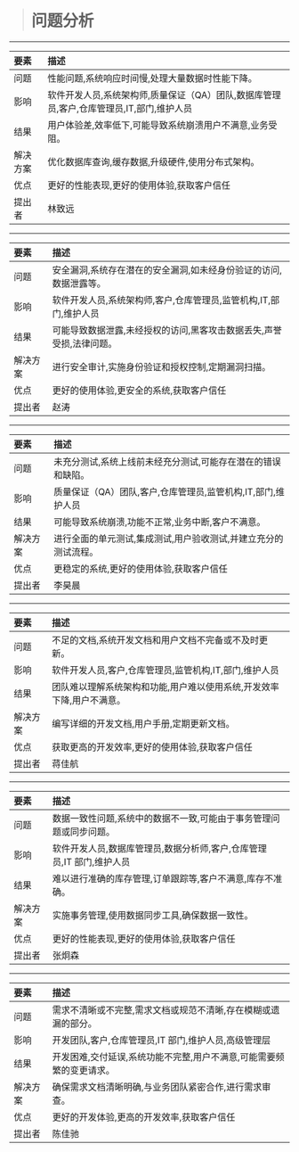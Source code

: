 > # 问题分析

---

| 要素     | 描述                                                                                     |
| :------- | :--------------------------------------------------------------------------------------- |
| 问题     | 性能问题,系统响应时间慢,处理大量数据时性能下降。                                         |
| 影响     | 软件开发人员,系统架构师,质量保证（QA）团队,数据库管理员,客户,仓库管理员,IT,部门,维护人员 |
| 结果     | 用户体验差,效率低下,可能导致系统崩溃用户不满意,业务受阻。                                |
| 解决方案 | 优化数据库查询,缓存数据,升级硬件,使用分布式架构。                                        |
| 优点     | 更好的性能表现,更好的使用体验,获取客户信任                                               |
| 提出者   | 林致远                                                                                   |

---

| 要素     | 描述                                                                 |
| :------- | :------------------------------------------------------------------- |
| 问题     | 安全漏洞,系统存在潜在的安全漏洞,如未经身份验证的访问,数据泄露等。    |
| 影响     | 软件开发人员,系统架构师,客户,仓库管理员,监管机构,IT,部门,维护人员    |
| 结果     | 可能导致数据泄露,未经授权的访问,黑客攻击数据丢失,声誉受损,法律问题。 |
| 解决方案 | 进行安全审计,实施身份验证和授权控制,定期漏洞扫描。                   |
| 优点     | 更好的使用体验,更安全的系统,获取客户信任                             |
| 提出者   | 赵涛                                                                 |

---

| 要素     | 描述                                                            |
| :------- | :-------------------------------------------------------------- |
| 问题     | 未充分测试,系统上线前未经充分测试,可能存在潜在的错误和缺陷。    |
| 影响     | 质量保证（QA）团队,客户,仓库管理员,监管机构,IT,部门,维护人员    |
| 结果     | 可能导致系统崩溃,功能不正常,业务中断,客户不满意。               |
| 解决方案 | 进行全面的单元测试,集成测试,用户验收测试,并建立充分的测试流程。 |
| 优点     | 更稳定的系统,更好的使用体验,获取客户信任                        |
| 提出者   | 李昊晨                                                          |

---

| 要素     | 描述                                                                  |
| :------- | :-------------------------------------------------------------------- |
| 问题     | 不足的文档,系统开发文档和用户文档不完备或不及时更新。                 |
| 影响     | 软件开发人员,客户,仓库管理员,监管机构,IT,部门,维护人员                |
| 结果     | 团队难以理解系统架构和功能,用户难以使用系统,开发效率下降,用户不满意。 |
| 解决方案 | 编写详细的开发文档,用户手册,定期更新文档。                            |
| 优点     | 获取更高的开发效率,更好的使用体验,获取客户信任                        |
| 提出者   | 蒋佳航                                                                |

---

| 要素     | 描述                                                                  |
| :------- | :-------------------------------------------------------------------- |
| 问题     | 数据一致性问题,系统中的数据不一致,可能由于事务管理问题或同步问题。    |
| 影响     | 软件开发人员,数据库管理员,数据分析师,客户,仓库管理员,IT 部门,维护人员 |
| 结果     | 难以进行准确的库存管理,订单跟踪等,客户不满意,库存不准确。             |
| 解决方案 | 实施事务管理,使用数据同步工具,确保数据一致性。                        |
| 优点     | 更好的性能表现,更好的使用体验,获取客户信任                            |
| 提出者   | 张炯森                                                                |

---

| 要素     | 描述                                                                 |
| :------- | :------------------------------------------------------------------- |
| 问题     | 需求不清晰或不完整,需求文档或规范不清晰,存在模糊或遗漏的部分。       |
| 影响     | 开发团队,客户,仓库管理员,IT 部门,维护人员,高级管理层                 |
| 结果     | 开发困难,交付延误,系统功能不完整,用户不满意,可能需要频繁的变更请求。 |
| 解决方案 | 确保需求文档清晰明确,与业务团队紧密合作,进行需求审查。               |
| 优点     | 更好的开发体验,更高的开发效率,获取客户信任                           |
| 提出者   | 陈佳驰                                                               |
